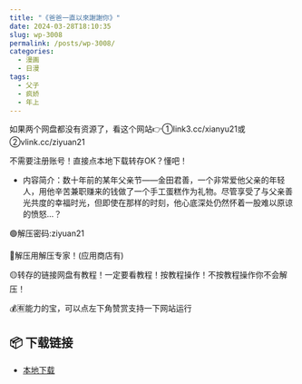 ```yaml
---
title: "《爸爸一直以來謝謝你》"
date: 2024-03-28T18:10:35
slug: wp-3008
permalink: /posts/wp-3008/
categories:
  - 漫画
  - 日漫
tags:
  - 父子
  - 疯娇
  - 年上
---
```


如果两个网盘都没有资源了，看这个网站👉①link3.cc/xianyu21或②vlink.cc/ziyuan21

不需要注册账号！直接点本地下载转存OK？懂吧！

*   内容简介：数十年前的某年父亲节——金田君善，一个非常爱他父亲的年轻人，用他辛苦兼职赚来的钱做了一个手工蛋糕作为礼物。尽管享受了与父亲善光共度的幸福时光，但即使在那样的时刻，他心底深处仍然怀着一股难以原谅的愤怒…？

🟢解压密码:ziyuan21

🔵解压用解压专家！(应用商店有)

🟡转存的链接网盘有教程！一定要看教程！按教程操作！不按教程操作你不会解压！

💰🈶能力的宝，可以点左下角赞赏支持一下网站运行

## 📦 下载链接
- [本地下载](https://blziyuan21.com/pay-download/3008?key=907d68abfe&down_id=0)

